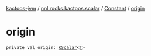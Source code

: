 [kactoos-jvm](../../index.md) / [nnl.rocks.kactoos.scalar](../index.md) / [Constant](index.md) / [origin](./origin.md)

# origin

`private val origin: `[`KScalar`](../../nnl.rocks.kactoos/-k-scalar.md)`<`[`T`](index.md#T)`>`